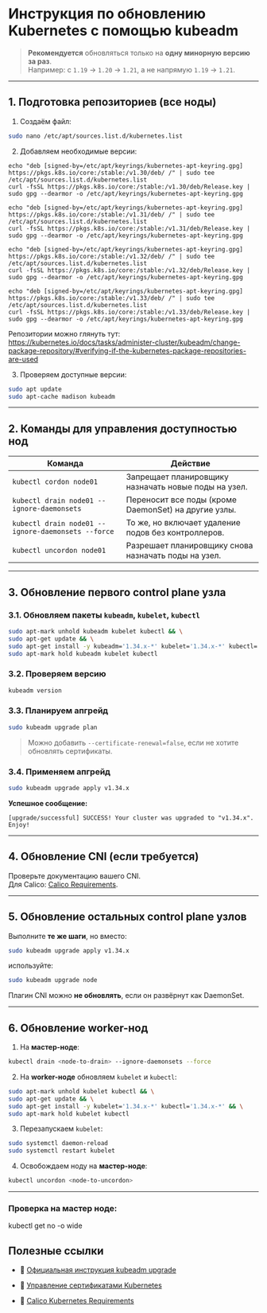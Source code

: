 
# Инструкция по обновлению Kubernetes с помощью kubeadm

> **Рекомендуется** обновляться только на **одну минорную версию за раз**.  
> Например: с `1.19` → `1.20` → `1.21`, а не напрямую `1.19` → `1.21`.

---

## 1. Подготовка репозиториев (все ноды)

1. Создаём файл:

```bash
sudo nano /etc/apt/sources.list.d/kubernetes.list
```

2. Добавляем необходимые версии:

```plaintext
echo "deb [signed-by=/etc/apt/keyrings/kubernetes-apt-keyring.gpg] https://pkgs.k8s.io/core:/stable:/v1.30/deb/ /" | sudo tee /etc/apt/sources.list.d/kubernetes.list
curl -fsSL https://pkgs.k8s.io/core:/stable:/v1.30/deb/Release.key | sudo gpg --dearmor -o /etc/apt/keyrings/kubernetes-apt-keyring.gpg

echo "deb [signed-by=/etc/apt/keyrings/kubernetes-apt-keyring.gpg] https://pkgs.k8s.io/core:/stable:/v1.31/deb/ /" | sudo tee /etc/apt/sources.list.d/kubernetes.list
curl -fsSL https://pkgs.k8s.io/core:/stable:/v1.31/deb/Release.key | sudo gpg --dearmor -o /etc/apt/keyrings/kubernetes-apt-keyring.gpg

echo "deb [signed-by=/etc/apt/keyrings/kubernetes-apt-keyring.gpg] https://pkgs.k8s.io/core:/stable:/v1.32/deb/ /" | sudo tee /etc/apt/sources.list.d/kubernetes.list
curl -fsSL https://pkgs.k8s.io/core:/stable:/v1.32/deb/Release.key | sudo gpg --dearmor -o /etc/apt/keyrings/kubernetes-apt-keyring.gpg

echo "deb [signed-by=/etc/apt/keyrings/kubernetes-apt-keyring.gpg] https://pkgs.k8s.io/core:/stable:/v1.33/deb/ /" | sudo tee /etc/apt/sources.list.d/kubernetes.list
curl -fsSL https://pkgs.k8s.io/core:/stable:/v1.33/deb/Release.key | sudo gpg --dearmor -o /etc/apt/keyrings/kubernetes-apt-keyring.gpg
```

Репозитории можно глянуть тут:
https://kubernetes.io/docs/tasks/administer-cluster/kubeadm/change-package-repository/#verifying-if-the-kubernetes-package-repositories-are-used

3. Проверяем доступные версии:

```bash
sudo apt update
sudo apt-cache madison kubeadm
```

---

## 2. Команды для управления доступностью нод

|Команда|Действие|
|---|---|
|`kubectl cordon node01`|Запрещает планировщику назначать новые поды на узел.|
|`kubectl drain node01 --ignore-daemonsets`|Переносит все поды (кроме DaemonSet) на другие узлы.|
|`kubectl drain node01 --ignore-daemonsets --force`|То же, но включает удаление подов без контроллеров.|
|`kubectl uncordon node01`|Разрешает планировщику снова назначать поды на узел.|

---

## 3. Обновление **первого** control plane узла

### 3.1. Обновляем пакеты `kubeadm`, `kubelet`, `kubectl`

```bash
sudo apt-mark unhold kubeadm kubelet kubectl && \
sudo apt-get update && \
sudo apt-get install -y kubeadm='1.34.x-*' kubelet='1.34.x-*' kubectl='1.34.x-*' && \
sudo apt-mark hold kubeadm kubelet kubectl
```

### 3.2. Проверяем версию

```bash
kubeadm version
```

### 3.3. Планируем апгрейд

```bash
sudo kubeadm upgrade plan
```

> Можно добавить `--certificate-renewal=false`, если не хотите обновлять сертификаты.

### 3.4. Применяем апгрейд

```bash
sudo kubeadm upgrade apply v1.34.x
```

**Успешное сообщение:**

```
[upgrade/successful] SUCCESS! Your cluster was upgraded to "v1.34.x". Enjoy!
```

---

## 4. Обновление CNI (если требуется)

Проверьте документацию вашего CNI.  
Для Calico: [Calico Requirements](https://docs.tigera.io/calico/latest/getting-started/kubernetes/requirements#kubernetes-requirements).

---

## 5. Обновление **остальных** control plane узлов

Выполните **те же шаги**, но вместо:

```bash
sudo kubeadm upgrade apply v1.34.x
```

используйте:

```bash
sudo kubeadm upgrade node
```

Плагин CNI можно **не обновлять**, если он развёрнут как DaemonSet.

---

## 6. Обновление worker-нод

1. На **мастер-ноде**:

```bash
kubectl drain <node-to-drain> --ignore-daemonsets --force
```

2. На **worker-ноде** обновляем `kubelet` и `kubectl`:

```bash
sudo apt-mark unhold kubelet kubectl && \
sudo apt-get update && \
sudo apt-get install -y kubelet='1.34.x-*' kubectl='1.34.x-*' && \
sudo apt-mark hold kubelet kubectl
```

3. Перезапускаем `kubelet`:

```bash
sudo systemctl daemon-reload
sudo systemctl restart kubelet
```

4. Освобождаем ноду на **мастер-ноде**:

```bash
kubectl uncordon <node-to-uncordon>
```

---

### Проверка **на мастер ноде**:

kubectl get no -o wide

## Полезные ссылки

- 📄 [Официальная инструкция kubeadm upgrade](https://kubernetes.io/docs/tasks/administer-cluster/kubeadm/kubeadm-upgrade/)

- 📄 [Управление сертификатами Kubernetes](https://kubernetes.io/docs/tasks/administer-cluster/kubeadm/kubeadm-certs/)

- 📄 [Calico Kubernetes Requirements](https://docs.tigera.io/calico/latest/getting-started/kubernetes/requirements#kubernetes-requirements)
  
  
  
